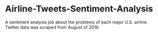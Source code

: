 # Airline-Tweets-Sentiment-Analysis

A sentiment analysis job about the problems of each major U.S. airline. Twitter data was scraped from August of 2016.
